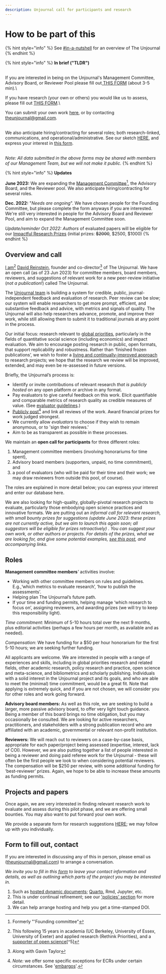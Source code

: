 ```yaml
---
description: Unjournal call for participants and research
---
```


# How to be part of this

{% hint style="info" %}
See [#in-a-nutshell](<../../README (1).md#in-a-nutshell> "mention") for an overview of The Unjournal
{% endhint %}

{% hint style="info" %}
**In brief ("TLDR")**

\
If you are interested in being on the Unjournal's Management Committee, Advisory Board, or Reviewer Pool please fill out[ THIS FORM](https://airtable.com/shrtMv4hNlv8aL7Yy) (about 3-5 min).\


If you have research (your own or others) you would like us to assess, please fill out [THIS FORM](https://airtable.com/shrdHHI0zK7rkJCP3).\


You can submit your own work [here](https://unjournaldev.cloud68.co/login), or by contacting [theunjournal@gmail.com](mailto:theunjournal@gmail.com).

\
We also anticipate hiring/contracting for several roles; both research-linked, communications, and operational/administrative. See our sketch [HERE](https://docs.google.com/document/d/1TPtHgqk-2fR9il6BrNtQA-PIKCounidzcBgGU58tgEg/edit), and express your interest in [this form](https://airtable.com/shrxGwooWtwZqY8cd).

\
_Note: All data submitted in the above forms may be shared with members of our Management Team, but we will not make it public._
{% endhint %}

{% hint style="info" %}
**Updates**

**June 2023:** We are expanding the [Management Committee](#user-content-fn-1)[^1], the Advisory Board, and the Reviewer pool. We also anticipate hiring/contracting for several roles.&#x20;



**Dec. 2022:** "_Needs are ongoing_". We have chosen people for the Founding Committee, but please complete the form anyways if you are interested. We're still very interested in people for the Advisory Board and Reviewer Pool, and aim to expand the Management Committee soon.

_Update/reminder Oct 2022: Authors_ of evaluated papers will be eligible for our [Impactful Research Prizes](https://docs.google.com/document/d/1DAgVYq0LW5\_sx30XP7PeM3isBzsxvivqzxDFsZao7TA/edit?usp=sharing) (initial prizes: ~~$2000~~, $2500, $1000)
{% endhint %}

## Overview and call

[I am](#user-content-fn-2)[^2] [David Reinstein](https://www.davidreinstein.org/), founder and co-director[^3] of The Unjournal. We have an open call (as of 23 Jun 2023) for committee members, board members, reviewers, and suggestions of relevant work for a new peer-review initiative (_not a publication!_) called The Unjournal.

The [Unjournal team](https://effective-giving-marketing.gitbook.io/unjournal-x-ea-and-global-priorities-research/master/discussion-team/who-are-we-our-team) is building a system for credible, public, journal-independent feedback and evaluation of research. Peer review can be slow; our system will enable researchers to get more prompt, efficient, and substantive feedback and advice, with metrics and signals of quality. The Unjournal will also help researchers advance, promote, and improve their work, while still allowing them to submit it to traditional journals at any point in the process.

Our initial focus: research relevant to [global priorities](https://globalprioritiesinstitute.org), particularly in the fields of quantitative social science (including economics) and impact evaluation. We aim to encourage posting research in public, open formats, that support replicability and robustness. Rather than ‘finished frozen publications’, we wish to foster a [living and continually-improved approach](../../benefits-and-features/living-research-projects.md) to research projects; we hope that the research we review will be improved, extended, and may even be re-assessed in future versions.

Briefly, the Unjournal’s process is:

* Identify or invite contributions of relevant research _that is publicly hosted_ on any open platform or archive in any format.
* Pay evaluators to give careful feedback on this work. Elicit quantifiable and comparable metrics of research quality as credible measures of value. (See [evaluator guidelines](../../policies-projects-evaluation-workflow/evaluation/guidelines-for-evaluators/).)
* [Publicly post](#user-content-fn-4)[^4] and link all reviews of the work. Award financial prizes for work judged strongest.
* We currently allow _evaluators_ to choose if they wish to remain anonymous, or to 'sign their reviews.'
* Aim to be as transparent as possible in these processes.



We maintain an **open call for participants** for three different roles:

1. Management committee members (involving honorariums for time spent),
2. Advisory board members (supporters, unpaid, no time commitment), and
3. a pool of evaluators (who will be paid for their time and their work; we may draw reviewers from outside this pool, of course).

The roles are explained in more detail below; you can express your interest and enter our database here.

We are also looking for high-quality, globally-pivotal research projects to evaluate, particularly those embodying open science practices and innovative formats. We are putting out an _informal call for relevant research, with small bounty prizes for suggestions (update June 2023: these prizes are not currently active, but we aim to launch this again soon; all suggestors will be eligible for prizes retroactively) . You can suggest your own work, or other authors or projects. For details of the prizes, what we are looking for, and give some potential examples,_ [_see this post_](https://forum.effectivealtruism.org/posts/kftzYdmZf4nj2ExN7/what-pivotal-and-useful-research-would-you-like-to-see)_, and accompanying links._

## **Roles**

**Management committee members**_'_ activities  involve:

* Working with other  committee members on  rules and guidelines. E.g.,‘which metrics to evaluate research’, ‘how to publish the assessments’.
* Helping plan The Unjournal’s future path.
* If your time and funding permits, helping manage ‘which research to focus on’, assigning reviewers, and awarding prizes (we will try to keep this responsibility light).

_Time commitment_: Minimum of 5-10 hours total over the next 9 months, plus editorial activities (perhaps a few hours per month, as available and as needed).

_Compensation_: We have funding for a $50 per hour honorarium for the first 5-10 hours; we are seeking further funding.

All applicants are welcome. We are interested in people with a range of experiences and skills, including in global priorities research and related fields, other academic research, policy research and practice, open science and meta-science, and bibliometrics and scholarly publishing. Individuals with a solid interest in the Unjournal project and its goals, and who are able to meet the (minimal) time commitment, would be a great fit. Note that applying is extremely quick, and if you are not chosen, we will consider you for other roles and work going forward.

**Advisory board members:** As well as this role, we are seeking to build a larger, more passive advisory board, to offer very light touch guidance. Being a member of this board brings no time obligation, but you may occasionally be consulted. We are looking for active researchers, practitioners, and stakeholders with a strong publication record who are affiliated with an academic, governmental or relevant non-profit institution.

**Reviewers:** We will reach out to reviewers on a case-by-case basis, appropriate for each paper/project being assessed (expertise, interest, lack of COI). However, we are also putting together a list of people interested in being a reviewer and doing paid referee work for the Unjournal - these will often be the first people we look to when considering potential reviewers. The compensation will be $250 per review, with some additional funding for ‘best-reviewer’ prizes. Again, we hope to be able to increase these amounts as funding permits.

## **Projects and papers**

Once again, we are very interested in finding relevant research work to evaluate and assess during this pilot phase, and we are offering small bounties. You may also want to put forward your own work.

We provide a separate form for research suggestions [HERE](https://airtable.com/shrdHHI0zK7rkJCP3); we may follow up with you individually.

## Form to fill out, contact

If you are interested in discussing any of this in person, please email us ([theunjournal@gmail.com](mailto:theunjournal@gmail.com)) to arrange a conversation.

_We invite you to fill in this_ [_form_](https://airtable.com/shrW9xpIrxNGfxkXW) _to leave your contact information and details, as well as outlining which parts of the project you may be interested in._

1. Such as [hosted dynamic documents](../../benefits-and-features/benefits-of-dynamic-documents.md); [Quarto](https://quarto.org/), Rmd, Jupyter, etc.
2. This is under continual refinement; see our ['policies' section](../../policies-projects-evaluation-workflow/) for more detail.
3. We can help arrange hosting and help you get a time-stamped DOI.

[^1]: Formerly "'Founding committee"

[^2]: This following 15 years in academia (UC Berkeley, University of Essex, University of Exeter) and applied research (Rethink Priorities),  and a [supporter of open science](#user-content-fn-5)[^5]

[^3]: Along with Gavin Taylor

[^4]: _Note:_ we offer some specific exceptions for ECRs under certain circumstances. See '[embargos](https://effective-giving-marketing.gitbook.io/the-unjournal-project-and-communication-space/faq-interaction/for-researchers-authors#conditional-embargo)'.

